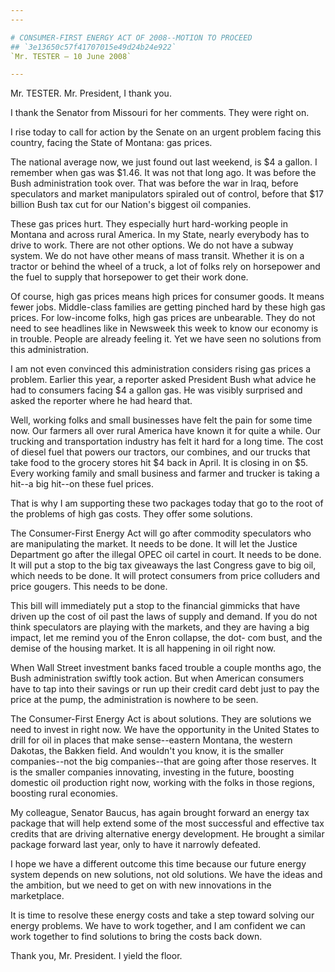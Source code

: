 ```yaml
---
---

# CONSUMER-FIRST ENERGY ACT OF 2008--MOTION TO PROCEED
## `3e13650c57f41707015e49d24b24e922`
`Mr. TESTER — 10 June 2008`

---
```



Mr. TESTER. Mr. President, I thank you.

I thank the Senator from Missouri for her comments. They were right 
on.

I rise today to call for action by the Senate on an urgent problem 
facing this country, facing the State of Montana: gas prices.

The national average now, we just found out last weekend, is $4 a 
gallon. I remember when gas was $1.46. It was not that long ago. It was 
before the Bush administration took over. That was before the war in 
Iraq, before speculators and market manipulators spiraled out of 
control, before that $17 billion Bush tax cut for our Nation's biggest 
oil companies.

These gas prices hurt. They especially hurt hard-working people in 
Montana and across rural America. In my State, nearly everybody has to 
drive to work. There are not other options. We do not have a subway 
system. We do not have other means of mass transit. Whether it is on a 
tractor or behind the wheel of a truck, a lot of folks rely on 
horsepower and the fuel to supply that horsepower to get their work 
done.

Of course, high gas prices means high prices for consumer goods. It 
means fewer jobs. Middle-class families are getting pinched hard by 
these high gas prices. For low-income folks, high gas prices are 
unbearable. They do not need to see headlines like in Newsweek this 
week to know our economy is in trouble. People are already feeling it. 
Yet we have seen no solutions from this administration.

I am not even convinced this administration considers rising gas 
prices a problem. Earlier this year, a reporter asked President Bush 
what advice he had to consumers facing $4 a gallon gas. He was visibly 
surprised and asked the reporter where he had heard that.


Well, working folks and small businesses have felt the pain for some 
time now. Our farmers all over rural America have known it for quite a 
while. Our trucking and transportation industry has felt it hard for a 
long time. The cost of diesel fuel that powers our tractors, our 
combines, and our trucks that take food to the grocery stores hit $4 
back in April. It is closing in on $5. Every working family and small 
business and farmer and trucker is taking a hit--a big hit--on these 
fuel prices.

That is why I am supporting these two packages today that go to the 
root of the problems of high gas costs. They offer some solutions.

The Consumer-First Energy Act will go after commodity speculators who 
are manipulating the market. It needs to be done. It will let the 
Justice Department go after the illegal OPEC oil cartel in court. It 
needs to be done. It will put a stop to the big tax giveaways the last 
Congress gave to big oil, which needs to be done. It will protect 
consumers from price colluders and price gougers. This needs to be 
done.

This bill will immediately put a stop to the financial gimmicks that 
have driven up the cost of oil past the laws of supply and demand. If 
you do not think speculators are playing with the markets, and they are 
having a big impact, let me remind you of the Enron collapse, the dot-
com bust, and the demise of the housing market. It is all happening in 
oil right now.

When Wall Street investment banks faced trouble a couple months ago, 
the Bush administration swiftly took action. But when American 
consumers have to tap into their savings or run up their credit card 
debt just to pay the price at the pump, the administration is nowhere 
to be seen.

The Consumer-First Energy Act is about solutions. They are solutions 
we need to invest in right now. We have the opportunity in the United 
States to drill for oil in places that make sense--eastern Montana, the 
western Dakotas, the Bakken field. And wouldn't you know, it is the 
smaller companies--not the big companies--that are going after those 
reserves. It is the smaller companies innovating, investing in the 
future, boosting domestic oil production right now, working with the 
folks in those regions, boosting rural economies.

My colleague, Senator Baucus, has again brought forward an energy tax 
package that will help extend some of the most successful and effective 
tax credits that are driving alternative energy development. He brought 
a similar package forward last year, only to have it narrowly defeated.

I hope we have a different outcome this time because our future 
energy system depends on new solutions, not old solutions. We have the 
ideas and the ambition, but we need to get on with new innovations in 
the marketplace.

It is time to resolve these energy costs and take a step toward 
solving our energy problems. We have to work together, and I am 
confident we can work together to find solutions to bring the costs 
back down.

Thank you, Mr. President. I yield the floor.